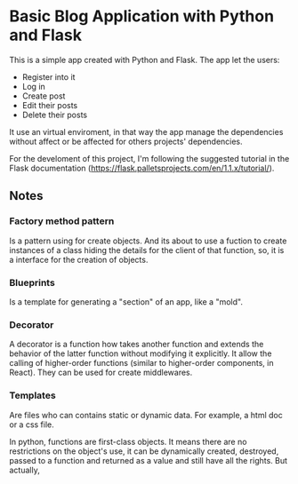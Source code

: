 # Basic Blog Application with Python and Flask 

This is a simple app created with Python and Flask. The app let the users:
* Register into it
* Log in
* Create post
* Edit their posts 
* Delete their posts

It use an virtual enviroment, in that way the app manage the dependencies without affect or be affected for others projects' dependencies. 


For the develoment of this project, I'm following the suggested tutorial in the Flask documentation (https://flask.palletsprojects.com/en/1.1.x/tutorial/).


## Notes

### Factory method pattern
Is a pattern using for create objects. And its about to use a fuction to create instances of a class hiding the details for the client of that function, so, it is a interface for the creation of objects.  


### Blueprints
Is a template for generating a "section" of an app, like a "mold". 

### Decorator
A decorator is a function how takes another function and extends the behavior of the latter function without modifying it explicitly. It allow the calling of higher-order functions (similar to higher-order components, in React). They can be used for create middlewares. 

### Templates 
Are files who can contains static or dynamic data. For example, a html doc or a css file. 


In python, functions are first-class objects. It means there are no restrictions on the object's use, it can be dynamically created, destroyed, passed to a function and returned as a value and still have all the rights. But actually,  